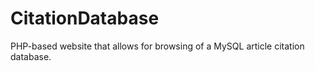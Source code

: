 # CitationDatabase
PHP-based website that allows for browsing of a MySQL article citation database.
